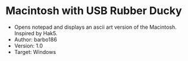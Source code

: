 # Macintosh with USB Rubber Ducky
- Opens notepad and displays an ascii art version of the Macintosh. Inspired by Hak5.
- Author: barbo186
- Version: 1.0
- Target: Windows
